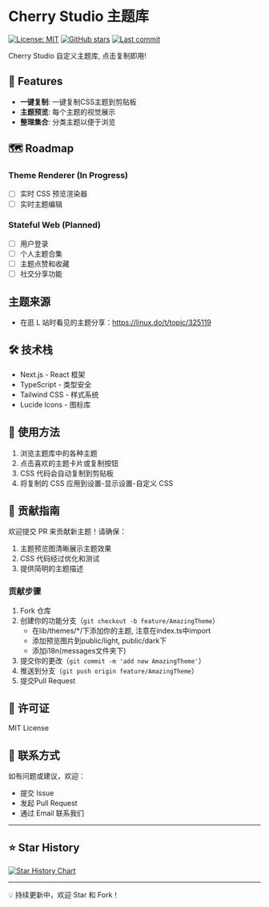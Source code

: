 # Cherry Studio 主题库

[![License: MIT](https://img.shields.io/badge/License-MIT-yellow.svg)](https://opensource.org/licenses/MIT) [![GitHub stars](https://img.shields.io/github/stars/boilcy/CherryCSS.svg)](https://github.com/boilcy/CherryCSS/stargazers) [![Last commit](https://img.shields.io/github/last-commit/boilcy/CherryCSS.svg)](https://github.com/boilcy/CherryCSS/commits/main)

Cherry Studio 自定义主题库, 点击复制即用!

## 🌟 Features

- **一键复制**: 一键复制CSS主题到剪贴板
- **主题预览**: 每个主题的视觉展示
- **整理集合**: 分类主题以便于浏览

## 🗺️ Roadmap

### Theme Renderer (In Progress)
- [ ] 实时 CSS 预览渲染器
- [ ] 实时主题编辑

### Stateful Web (Planned)
- [ ] 用户登录
- [ ] 个人主题合集
- [ ] 主题点赞和收藏
- [ ] 社交分享功能

## 主题来源

- 在逛 L 站时看见的主题分享：https://linux.do/t/topic/325119

## 🛠️ 技术栈

- Next.js - React 框架
- TypeScript - 类型安全
- Tailwind CSS - 样式系统
- Lucide Icons - 图标库

## 📝 使用方法

1. 浏览主题库中的各种主题
2. 点击喜欢的主题卡片或复制按钮
3. CSS 代码会自动复制到剪贴板
4. 将复制的 CSS 应用到设置-显示设置-自定义 CSS

## 🤝 贡献指南

欢迎提交 PR 来贡献新主题！请确保：

1. 主题预览图清晰展示主题效果
2. CSS 代码经过优化和测试
3. 提供简明的主题描述

### 贡献步骤
1. Fork 仓库
2. 创建你的功能分支（`git checkout -b feature/AmazingTheme`）
    - 在lib/themes/*/下添加你的主题, 注意在index.ts中import
    - 添加预览图片到public/light, public/dark下
    - 添加i18n(messages文件夹下)
3. 提交你的更改（`git commit -m 'add new AmazingTheme'`）
4. 推送到分支（`git push origin feature/AmazingTheme`）
5. 提交Pull Request

## 📄 许可证

MIT License

## 👥 联系方式

如有问题或建议，欢迎：

- 提交 Issue
- 发起 Pull Request
- 通过 Email 联系我们

---

## ⭐ Star History

[![Star History Chart](https://api.star-history.com/svg?repos=boilcy/CherryCSS&type=Date)](https://www.star-history.com/#boilcy/CherryCSS&Date)

---

💡 持续更新中，欢迎 Star 和 Fork！
